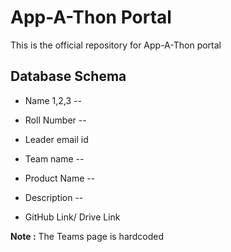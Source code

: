 # App-A-Thon Portal

This is the official repository for App-A-Thon portal

## Database Schema

* Name 1,2,3 --

* Roll Number -- 

* Leader email id

* Team name -- 

* Product Name --

* Description --

* GitHub Link/ Drive Link

**Note :** The Teams page is hardcoded 